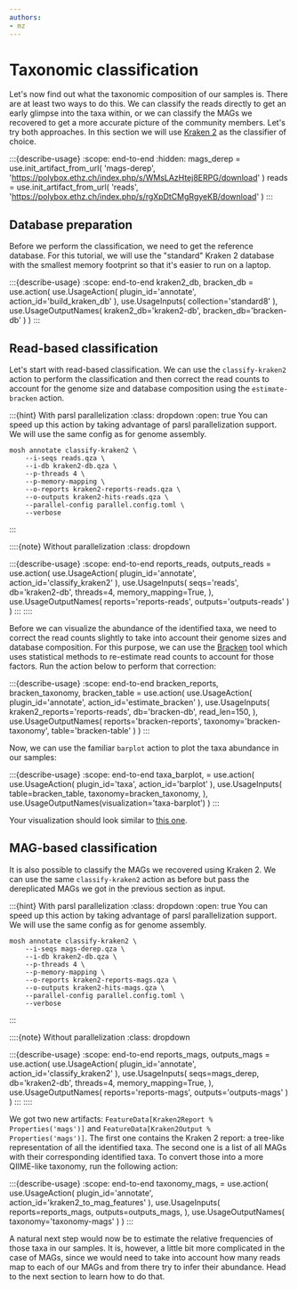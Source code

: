 ```yaml
---
authors:
- mz
---
```

# Taxonomic classification
Let's now find out what the taxonomic composition of our samples is. There are at least 
two ways to do this. We can classify the reads directly to get an early glimpse into the 
taxa within, or we can classify the MAGs we recovered to get a more accurate picture of
the community members. Let's try both approaches. In this section we will use 
[Kraken 2](https://doi.org/10.1186/s13059-019-1891-0) as the classifier of choice.

:::{describe-usage}
:scope: end-to-end
:hidden:
mags_derep = use.init_artifact_from_url(
    'mags-derep', 
    'https://polybox.ethz.ch/index.php/s/WMsLAzHtej8ERPG/download'
)
reads = use.init_artifact_from_url(
    'reads', 
    'https://polybox.ethz.ch/index.php/s/rgXpDtCMgRgyeKB/download'
)
:::

## Database preparation
Before we perform the classification, we need to get the reference database. For this 
tutorial, we will use the "standard" Kraken 2 database with the smallest memory 
footprint so that it's easier to run on a laptop.

:::{describe-usage}
:scope: end-to-end
kraken2_db, bracken_db = use.action(
  use.UsageAction(
    plugin_id='annotate',
    action_id='build_kraken_db'
  ),
  use.UsageInputs(
    collection='standard8'
  ),
  use.UsageOutputNames(
    kraken2_db='kraken2-db',
    bracken_db='bracken-db'
  )
)
:::

## Read-based classification
Let's start with read-based classification. We can use the `classify-kraken2` action 
to perform the classification and then correct the read counts to account for the 
genome size and database composition using the `estimate-bracken` action.

:::{hint} With parsl parallelization
:class: dropdown
:open: true
You can speed up this action by taking advantage of parsl parallelization support. 
We will use the same config as for genome assembly.
```{code} bash
mosh annotate classify-kraken2 \
    --i-seqs reads.qza \
    --i-db kraken2-db.qza \
    --p-threads 4 \
    --p-memory-mapping \
    --o-reports kraken2-reports-reads.qza \
    --o-outputs kraken2-hits-reads.qza \
    --parallel-config parallel.config.toml \
    --verbose
```
:::

::::{note} Without parallelization
:class: dropdown

:::{describe-usage}
:scope: end-to-end
reports_reads, outputs_reads = use.action(
  use.UsageAction(
    plugin_id='annotate',
    action_id='classify_kraken2'
  ),
  use.UsageInputs(
    seqs='reads',
    db='kraken2-db',
    threads=4,
    memory_mapping=True,
  ),
  use.UsageOutputNames(
    reports='reports-reads',
    outputs='outputs-reads'
  )
)
:::
::::

Before we can visualize the abundance of the identified taxa, we need to correct the 
read counts slightly to take into account their genome sizes and database composition. 
For this purpose, we can use the [Bracken](https://doi.org/10.7717/peerj-cs.104) tool 
which uses statistical methods to re-estimate read counts to account for those factors. 
Run the action below to perform that correction:

:::{describe-usage}
:scope: end-to-end
bracken_reports, bracken_taxonomy, bracken_table = use.action(
  use.UsageAction(
    plugin_id='annotate',
    action_id='estimate_bracken'
  ),
  use.UsageInputs(
    kraken2_reports='reports-reads',
    db='bracken-db',
    read_len=150,
  ),
  use.UsageOutputNames(
    reports='bracken-reports',
    taxonomy='bracken-taxonomy',
    table='bracken-table'
  )
)
:::

Now, we can use the familiar `barplot` action to plot the taxa abundance in our samples:

:::{describe-usage}
:scope: end-to-end
taxa_barplot, = use.action(
  use.UsageAction(
    plugin_id='taxa',
    action_id='barplot'
  ),
  use.UsageInputs(
    table=bracken_table, 
    taxonomy=bracken_taxonomy,
  ),
  use.UsageOutputNames(visualization='taxa-barplot')
)
:::

Your visualization should look similar to [this one](https://view.qiime2.org/visualization/?src=https://raw.githubusercontent.com/bokulich-lab/moshpit-docs/main/docs/data/end-to-end/bracken-barplot.qzv).

## MAG-based classification
It is also possible to classify the MAGs we recovered using Kraken 2. We can use the 
same `classify-kraken2` action as before but pass the dereplicated MAGs we got in 
the previous section as input.

:::{hint} With parsl parallelization
:class: dropdown
:open: true
You can speed up this action by taking advantage of parsl parallelization support. 
We will use the same config as for genome assembly.
```{code} bash
mosh annotate classify-kraken2 \
    --i-seqs mags-derep.qza \
    --i-db kraken2-db.qza \
    --p-threads 4 \
    --p-memory-mapping \
    --o-reports kraken2-reports-mags.qza \
    --o-outputs kraken2-hits-mags.qza \
    --parallel-config parallel.config.toml \
    --verbose
```
:::

::::{note} Without parallelization
:class: dropdown

:::{describe-usage}
:scope: end-to-end
reports_mags, outputs_mags = use.action(
  use.UsageAction(
    plugin_id='annotate',
    action_id='classify_kraken2'
  ),
  use.UsageInputs(
    seqs=mags_derep,
    db='kraken2-db',
    threads=4,
    memory_mapping=True,
  ),
  use.UsageOutputNames(
    reports='reports-mags',
    outputs='outputs-mags'
  )
)
:::
::::

We got two new artifacts: `FeatureData[Kraken2Report % Properties('mags')]` and 
`FeatureData[Kraken2Output % Properties('mags')]`. The first one contains the Kraken 2 
report: a tree-like representation of all the identified taxa. The second one is a list 
of all MAGs with their corresponding identified taxa. To convert those into a more 
QIIME-like taxonomy, run the following action:

:::{describe-usage}
:scope: end-to-end
taxonomy_mags, = use.action(
  use.UsageAction(
    plugin_id='annotate',
    action_id='kraken2_to_mag_features'
  ),
  use.UsageInputs(
    reports=reports_mags,
    outputs=outputs_mags,
  ),
  use.UsageOutputNames(
    taxonomy='taxonomy-mags'
  )
)
:::

A natural next step would now be to estimate the relative frequencies of those taxa in 
our samples. It is, however, a little bit more complicated in the case of MAGs, since 
we would need to take into account how many reads map to each of our MAGs and from 
there try to infer their abundance. Head to the next section to learn how to do that.
